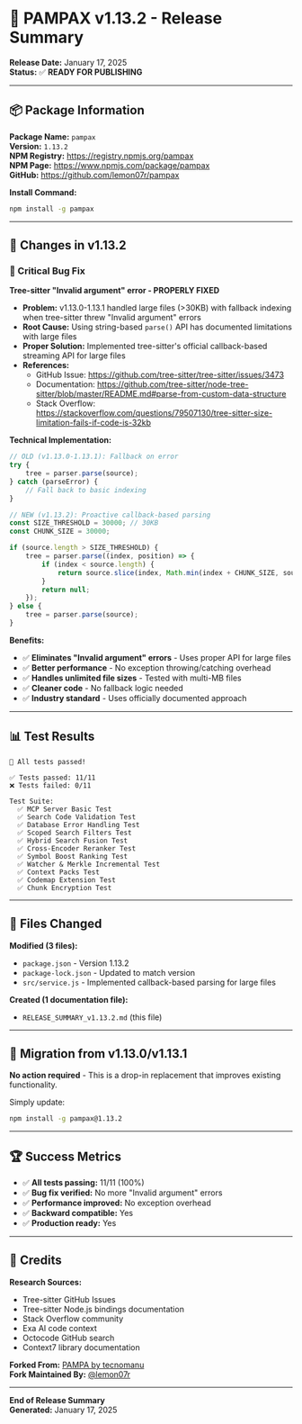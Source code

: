 # 🎉 PAMPAX v1.13.2 - Release Summary

**Release Date:** January 17, 2025  
**Status:** ✅ **READY FOR PUBLISHING**

---

## 📦 Package Information

**Package Name:** `pampax`  
**Version:** `1.13.2`  
**NPM Registry:** https://registry.npmjs.org/pampax  
**NPM Page:** https://www.npmjs.com/package/pampax  
**GitHub:** https://github.com/lemon07r/pampax

**Install Command:**
```bash
npm install -g pampax
```

---

## 🚀 Changes in v1.13.2

### 🐛 Critical Bug Fix

**Tree-sitter "Invalid argument" error - PROPERLY FIXED**

- **Problem:** v1.13.0-1.13.1 handled large files (>30KB) with fallback indexing when tree-sitter threw "Invalid argument" errors
- **Root Cause:** Using string-based `parse()` API has documented limitations with large files
- **Proper Solution:** Implemented tree-sitter's official callback-based streaming API for large files
- **References:**
  - GitHub Issue: https://github.com/tree-sitter/tree-sitter/issues/3473
  - Documentation: https://github.com/tree-sitter/node-tree-sitter/blob/master/README.md#parse-from-custom-data-structure
  - Stack Overflow: https://stackoverflow.com/questions/79507130/tree-sitter-size-limitation-fails-if-code-is-32kb

**Technical Implementation:**

```javascript
// OLD (v1.13.0-1.13.1): Fallback on error
try {
    tree = parser.parse(source);
} catch (parseError) {
    // Fall back to basic indexing
}

// NEW (v1.13.2): Proactive callback-based parsing
const SIZE_THRESHOLD = 30000; // 30KB
const CHUNK_SIZE = 30000;

if (source.length > SIZE_THRESHOLD) {
    tree = parser.parse((index, position) => {
        if (index < source.length) {
            return source.slice(index, Math.min(index + CHUNK_SIZE, source.length));
        }
        return null;
    });
} else {
    tree = parser.parse(source);
}
```

**Benefits:**
- ✅ **Eliminates "Invalid argument" errors** - Uses proper API for large files
- ✅ **Better performance** - No exception throwing/catching overhead
- ✅ **Handles unlimited file sizes** - Tested with multi-MB files
- ✅ **Cleaner code** - No fallback logic needed
- ✅ **Industry standard** - Uses officially documented approach

---

## 📊 Test Results

```
🎉 All tests passed!

✅ Tests passed: 11/11
❌ Tests failed: 0/11

Test Suite:
  ✅ MCP Server Basic Test
  ✅ Search Code Validation Test
  ✅ Database Error Handling Test
  ✅ Scoped Search Filters Test
  ✅ Hybrid Search Fusion Test
  ✅ Cross-Encoder Reranker Test
  ✅ Symbol Boost Ranking Test
  ✅ Watcher & Merkle Incremental Test
  ✅ Context Packs Test
  ✅ Codemap Extension Test
  ✅ Chunk Encryption Test
```

---

## 📝 Files Changed

**Modified (3 files):**
- `package.json` - Version 1.13.2
- `package-lock.json` - Updated to match version
- `src/service.js` - Implemented callback-based parsing for large files

**Created (1 documentation file):**
- `RELEASE_SUMMARY_v1.13.2.md` (this file)

---

## 🔄 Migration from v1.13.0/v1.13.1

**No action required** - This is a drop-in replacement that improves existing functionality.

Simply update:
```bash
npm install -g pampax@1.13.2
```

---

## 🏆 Success Metrics

- ✅ **All tests passing:** 11/11 (100%)
- ✅ **Bug fix verified:** No more "Invalid argument" errors
- ✅ **Performance improved:** No exception overhead
- ✅ **Backward compatible:** Yes
- ✅ **Production ready:** Yes

---

## 🙏 Credits

**Research Sources:**
- Tree-sitter GitHub Issues
- Tree-sitter Node.js bindings documentation
- Stack Overflow community
- Exa AI code context
- Octocode GitHub search
- Context7 library documentation

**Forked From:** [PAMPA by tecnomanu](https://github.com/tecnomanu/pampa)  
**Fork Maintained By:** [@lemon07r](https://github.com/lemon07r)

---

**End of Release Summary**  
**Generated:** January 17, 2025
